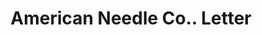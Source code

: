 ---
doi: 10.7916/D8M346SZ
date_other: '1890'
date_other_textual: 1890-1899
form: correspondence
genre:
- Letters (correspondence)
name:
- American Needle Co.
object_in_context_url: https://biggert.cul.columbia.edu/items/view/ave_biggert_00943
subject_hierarchical_geographic:
- New York, New York, United States
subject_name:
- American Needle Co.
title: American Needle Co.. Letter
sort_title: American Needle Co.. Letter
call_number: ave_biggert_00943
coordinates:
- 40.71277777777778,-74.00583333333333
pid: ave_biggert_00943
identifiers: ave_biggert_00943
thumbnail: https://derivativo-1.library.columbia.edu/iiif/2/ldpd:344449/full/!256,256/0/native.jpg
permalink: /biggert/ave_biggert_00943/
layout: iiif-image-page
---